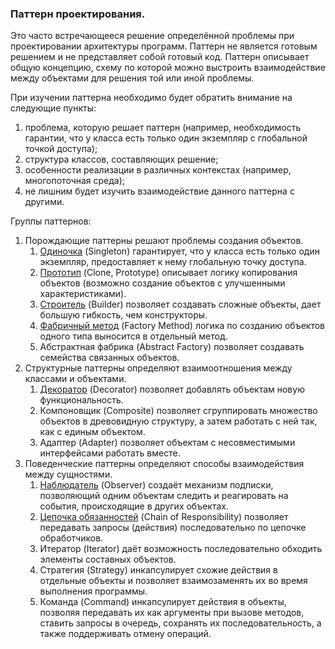 ### Паттерн проектирования.
Это часто встречающееся решение определённой проблемы при проектировании архитектуры программ.
Паттерн не является готовым решением и не представляет собой готовый код. 
Паттерн описывает общую концепцию, схему по которой можно выстроить взаимодействие между объектами для решения той или иной проблемы.

При изучении паттерна необходимо будет обратить внимание на следующие пункты:
1. проблема, которую решает паттерн (например, необходимость гарантии, что у класса есть только один экземпляр с глобальной точкой доступа);
2. структура классов, составляющих решение;
3. особенности реализации в различных контекстах (например, многопоточная среда);
4. не лишним будет изучить взаимодействие данного паттерна с другими.

Группы паттернов:
1. Порождающие паттерны решают проблемы создания объектов.
    1. [Одиночка](singleton) (Singleton) гарантирует, что у класса есть только один экземпляр, предоставляет к нему глобальную точку доступа.
    2. [Прототип](../lesson9/ColouringBook.java) (Clone, Prototype) описывает логику копирования объектов (возможно создание объектов с улучшенными характеристиками).
    3. [Строитель](builder/NutritionFacts.java) (Builder) позволяет создавать сложные объекты, дает большую гибкость, чем конструкторы.
    4. [Фабричный метод](../lesson7/BattleUnit.java) (Factory Method) логика по созданию объектов одного типа выносится в отдельный метод.
    5. Абстрактная фабрика (Abstract Factory) позволяет создавать семейства связанных объектов.
2. Структурные паттерны определяют взаимоотношения между классами и объектами.
    1. [Декоратор](decorator) (Decorator) позволяет добавлять объектам новую функциональность.          
    2. Компоновщик (Composite) позволяет сгруппировать множество объектов в древовидную структуру, а затем работать с ней так, как с единым объектом.  
    3. Адаптер (Adapter) позволяет объектам с несовместимыми интерфейсами работать вместе.
3. Поведенческие паттерны определяют способы взаимодействия между сущностями.
    1. [Наблюдатель](observer) (Observer) создаёт механизм подписки, позволяющий одним объектам следить и реагировать на события, происходящие в других объектах.
    2. [Цепочка обязанностей](chain) (Chain of Responsibility) позволяет передавать запросы (действия) последовательно по цепочке обработчиков. 
    3. Итератор (Iterator) даёт возможность последовательно обходить элементы составных объектов.
    4. Стратегия (Strategy) инкапсулирует схожие действия в отдельные объекты и позволяет взаимозаменять их во время выполнения программы.
    5. Команда (Command) инкапсулирует действия в объекты, позволяя передавать их как аргументы при вызове методов, ставить запросы в очередь, 
    сохранять их последовательность, а также поддерживать отмену операций.
    
    
        